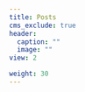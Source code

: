 ```yaml
---
title: Posts
cms_exclude: true
header:
  caption: ""
  image: ""
view: 2

weight: 30
---
```


